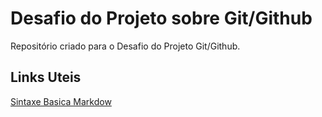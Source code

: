 # Desafio do Projeto sobre Git/Github
Repositório criado para o Desafio do Projeto Git/Github.

## Links Uteis 
[Sintaxe Basica Markdow](https://www.markdownguide.org/basic-syntax/!)
